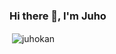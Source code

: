 <h3 align="left">Hi there 👋, I'm Juho</h3>


<p>&nbsp;<img align="center" src="https://github-readme-stats.vercel.app/api?username=juhokan&show_icons=true&theme=rose_pine" alt="juhokan" /></p>


<!--
**juhokan/juhokan** is a ✨ _special_ ✨ repository because its `README.md` (this file) appears on your GitHub profile.

Here are some ideas to get you started:

- 🔭 I’m currently working on ...
- 🌱 I’m currently learning ...
- 👯 I’m looking to collaborate on ...
- 🤔 I’m looking for help with ...
- 💬 Ask me about ...
- 📫 How to reach me: ...
- 😄 Pronouns: ...
- ⚡ Fun fact: ...
-->
